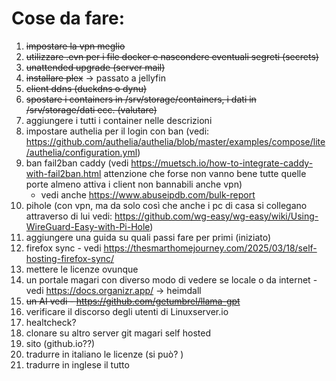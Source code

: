 # Cose da fare:
1. ~~impostare la vpn meglio~~
2. ~~utilizzare .evn per i file docker e nascondere eventuali segreti (secrets)~~
3. ~~unattended upgrade (server mail)~~
4. ~~installare plex~~ -> passato a jellyfin
5. ~~client ddns (duckdns o dynu)~~
6. ~~spostare i containers in /srv/storage/containers, i dati in /srv/storage/dati ecc. (valutare)~~
7. aggiungere i tutti i container nelle descrizioni
8. impostare authelia per il login con ban (vedi: https://github.com/authelia/authelia/blob/master/examples/compose/lite/authelia/configuration.yml)
9. ban fail2ban caddy (vedi https://muetsch.io/how-to-integrate-caddy-with-fail2ban.html attenzione che forse non vanno bene tutte quelle porte almeno attiva i client non bannabili anche vpn)
    - vedi anche https://www.abuseipdb.com/bulk-report
10. pihole (con vpn, ma da solo così che anche i pc di casa si collegano attraverso di lui vedi: https://github.com/wg-easy/wg-easy/wiki/Using-WireGuard-Easy-with-Pi-Hole)
11. aggiungere una guida su quali passi fare per primi (iniziato)
12. firefox sync - vedi https://thesmarthomejourney.com/2025/03/18/self-hosting-firefox-sync/
13. mettere le licenze ovunque
14. un portale magari con diverso modo di vedere se locale o da internet - vedi https://docs.organizr.app/ -> heimdall
15. ~~un AI vedi - https://github.com/getumbrel/llama-gpt~~
16. verificare il discorso degli utenti di Linuxserver.io
17. healtcheck?
18. clonare su altro server git magari self hosted
19. sito (github.io??)
20. tradurre in italiano le licenze (si può? )
21. tradurre in inglese il tutto
